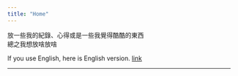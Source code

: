 ```yaml
---
title: "Home"
---
```


放一些我的紀錄、心得或是一些我覺得酷酷的東西  
總之我想放啥放啥

If you use English, here is English version. [link](/en)

---
